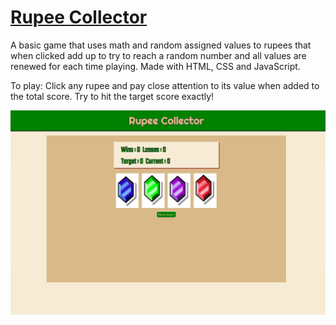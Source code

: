 # [Rupee Collector](https://bacchuskc.github.io/crystalCollector/)

A basic game that uses math and random assigned values to rupees that when clicked add up to try to reach a random number and all values are renewed for each time playing. Made with HTML, CSS and JavaScript.

To play: Click any rupee and pay close attention to its value when added to the total score. Try to hit the target score exactly!

![Rupee](/assets/images/rupee.jpg)
